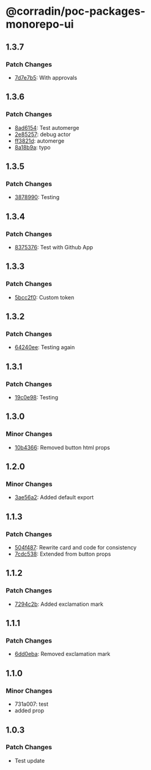 # @corradin/poc-packages-monorepo-ui

## 1.3.7

### Patch Changes

- [7d7e7b5](https://github.com/corradin/poc-packages-monorepo/commit/7d7e7b518e146f5614e4315e3a967aff21e9097f): With approvals

## 1.3.6

### Patch Changes

- [8ad6154](https://github.com/corradin/poc-packages-monorepo/commit/8ad6154a58a6542a79b488111b65f2b0f91dc6b1): Test automerge
- [2e85257](https://github.com/corradin/poc-packages-monorepo/commit/2e852570cfcd9137231376cbd38b57e86504d824): debug actor
- [ff3821d](https://github.com/corradin/poc-packages-monorepo/commit/ff3821d135e619835fd7c1bc2bf9a72bffa9cb59): automerge
- [8a18b9a](https://github.com/corradin/poc-packages-monorepo/commit/8a18b9ab067218ed97d5a87e07a40c7ef83310f2): typo

## 1.3.5

### Patch Changes

- [3878990](https://github.com/corradin/poc-packages-monorepo/commit/387899089790c205e2c20f7c108f533b86d82174): Testing

## 1.3.4

### Patch Changes

- [8375376](https://github.com/corradin/poc-packages-monorepo/commit/837537645c3aa959607c528b543ef126ead72988): Test with Github App

## 1.3.3

### Patch Changes

- [5bcc2f0](https://github.com/corradin/poc-packages-monorepo/commit/5bcc2f0f77c328eda84f5266b292fe6d18dd1e29): Custom token

## 1.3.2

### Patch Changes

- [64240ee](https://github.com/corradin/poc-packages-monorepo/commit/64240ee5fec5094aaf5a5b4dc4c0fff788538c75): Testing again

## 1.3.1

### Patch Changes

- [19c0e98](https://github.com/corradin/poc-packages-monorepo/commit/19c0e9839fce364a20086348ccfafd3bb833e764): Testing

## 1.3.0

### Minor Changes

- [10b4366](https://github.com/corradin/poc-packages-monorepo/commit/10b4366c36cc5f68e05f2478252e8898213c1ed7): Removed button html props

## 1.2.0

### Minor Changes

- [3ae56a2](https://github.com/corradin/poc-packages-monorepo/commit/3ae56a28b3b661f0d984e1b9498655611d1551bf): Added default export

## 1.1.3

### Patch Changes

- [504f487](https://github.com/corradin/poc-packages-monorepo/commit/504f4873a56e483b687d99a5a58fec33abb74635): Rewrite card and code for consistency
- [7cdc538](https://github.com/corradin/poc-packages-monorepo/commit/7cdc5386acbbee686b9fc77c79b32995e8878450): Extended from button props

## 1.1.2

### Patch Changes

- [7294c2b](https://github.com/corradin/poc-packages-monorepo/commit/7294c2bd0086a93952f05ddb6f3a59f52f802d8e): Added exclamation mark

## 1.1.1

### Patch Changes

- [6dd0eba](https://github.com/corradin/poc-packages-monorepo/commit/6dd0ebad9a7df1a340401980eec6a5a616ba534b): Removed exclamation mark

## 1.1.0

### Minor Changes

- 731a007: test
- added prop

## 1.0.3

### Patch Changes

- Test update

